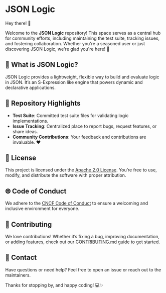 # JSON Logic

Hey there! 👋

Welcome to the **JSON Logic** repository! This space serves as a central hub for community efforts, including maintaining the test suite, tracking issues, and fostering collaboration. Whether you're a seasoned user or just discovering JSON Logic, we're glad you're here! 🌟

## 🚀 What is JSON Logic?
JSON Logic provides a lightweight, flexible way to build and evaluate logic in JSON. It’s an S-Expression like engine that powers dynamic and declarative applications.

## 📂 Repository Highlights
- **Test Suite**: Committed test suite files for validating logic implementations.
- **Issue Tracking**: Centralized place to report bugs, request features, or share ideas.
- **Community Contributions**: Your feedback and contributions are invaluable. ❤️

## 📜 License
This project is licensed under the [Apache 2.0 License](LICENSE). You’re free to use, modify, and distribute the software with proper attribution.

## 🌐 Code of Conduct
We adhere to the [CNCF Code of Conduct](CODE_OF_CONDUCT.md) to ensure a welcoming and inclusive environment for everyone.

## 🤝 Contributing
We love contributions! Whether it’s fixing a bug, improving documentation, or adding features, check out our [CONTRIBUTING.md](CONTRIBUTING.md) guide to get started.

## 📧 Contact
Have questions or need help? Feel free to open an issue or reach out to the maintainers.

Thanks for stopping by, and happy coding! 💻✨

